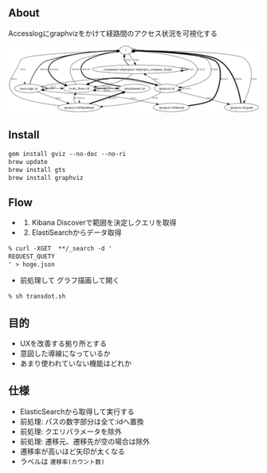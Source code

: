 ## About
 Accesslogにgraphvizをかけて経路間のアクセス状況を可視化する


![](https://raw.githubusercontent.com/tetuyoko/gvisruby/master/images/ruby.png)

## Install

~~~
gem install gviz --no-doc --no-ri
brew update
brew install gts
brew install graphviz
~~~

## Flow

* 1. Kibana Discoverで範囲を決定しクエリを取得
* 2. ElastiSearchからデータ取得

~~~
% curl -XGET  **/_search -d '
REQUEST_QUETY
' > hoge.json
~~~

* 前処理して グラフ描画して開く
~~~
% sh transdot.sh
~~~


## 目的
  * UXを改善する拠り所とする
  * 意図した導線になっているか
  * あまり使われていない機能はどれか

## 仕様
  * ElasticSearchから取得して実行する
  * 前処理: パスの数字部分は全て:idへ置換
  * 前処理: クエリパラメータを除外
  * 前処理: 遷移元、遷移先が空の場合は除外
  * 遷移率が高いほど矢印が太くなる
  * ラベルは `遷移率(カウント数)`
